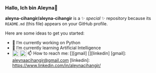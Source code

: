 ### Hallo, Ich bin Aleyna👋


**aleyna-cihangir/aleyna-cihangir** is a ✨ _special_ ✨ repository because its `README.md` (this file) appears on your GitHub profile.

Here are some ideas to get you started:

- 🔭 I’m currently working on Python 
- 🌱 I’m currently learning Artificial Intelligence
- 📫 How to reach me:
[<img  width="22" src="https://unpkg.com/simple-icons@v6/icons/[gmail].svg" align="left" />][gmail]
[<img  width="22" src="https://unpkg.com/simple-icons@v6/icons/[linkedin].svg" align="left" />][linkedin]
[gmail]: aleynaacihangir@gmail.com
[linkedin]: https://www.linkedin.com/in/aleynacihangir/

